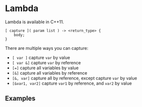 # Lambda

Lambda is available in C++11.


```
[ capture ]( param list ) -> <return_type> { 
    body; 
}
```

There are multiple ways you can capture:

* `[ var ]` capture `var` by value
* `[ var &]` capture `var` by reference
* `[=]` capture all variables by value
* `[&]` capture all variables by reference
* `[&, var]` capture all by reference, except capture `var` by value
* `[&var1, var2]` capture `var1` by reference, and `var2` by value


## Examples



